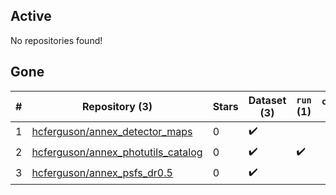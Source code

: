 ## Active
No repositories found!

## Gone
| # | Repository (3) | Stars | Dataset (3) | `run` (1) | `containers-run` | Last Modified |
| --- | --- | --- | --- | --- | --- | --- |
| 1 | [hcferguson/annex_detector_maps](https://github.com/hcferguson/annex_detector_maps) | 0 | :heavy_check_mark: |  |  | — |
| 2 | [hcferguson/annex_photutils_catalog](https://github.com/hcferguson/annex_photutils_catalog) | 0 | :heavy_check_mark: | :heavy_check_mark: |  | — |
| 3 | [hcferguson/annex_psfs_dr0.5](https://github.com/hcferguson/annex_psfs_dr0.5) | 0 | :heavy_check_mark: |  |  | — |
